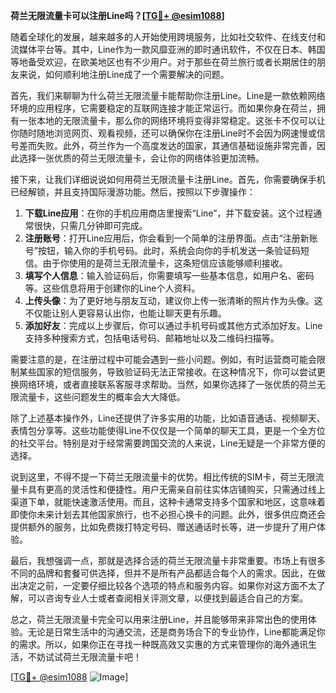 **荷兰无限流量卡可以注册Line吗？[[TG💪+ @esim1088](https://t.me/s/esim1088)]**

随着全球化的发展，越来越多的人开始使用跨境服务，比如社交软件、在线支付和流媒体平台等。其中，Line作为一款风靡亚洲的即时通讯软件，不仅在日本、韩国等地备受欢迎，在欧美地区也有不少用户。对于那些在荷兰旅行或者长期居住的朋友来说，如何顺利地注册Line成了一个需要解决的问题。

首先，我们来聊聊为什么荷兰无限流量卡能帮助你注册Line。Line是一款依赖网络环境的应用程序，它需要稳定的互联网连接才能正常运行。而如果你身在荷兰，拥有一张本地的无限流量卡，那么你的网络环境将变得非常稳定。这张卡不仅可以让你随时随地浏览网页、观看视频，还可以确保你在注册Line时不会因为网速慢或信号差而失败。此外，荷兰作为一个高度发达的国家，其通信基础设施非常完善，因此选择一张优质的荷兰无限流量卡，会让你的网络体验更加流畅。

接下来，让我们详细说说如何用荷兰无限流量卡注册Line。首先，你需要确保手机已经解锁，并且支持国际漫游功能。然后，按照以下步骤操作：

1. **下载Line应用**：在你的手机应用商店里搜索“Line”，并下载安装。这个过程通常很快，只需几分钟即可完成。
2. **注册账号**：打开Line应用后，你会看到一个简单的注册界面。点击“注册新账号”按钮，输入你的手机号码。此时，系统会向你的手机发送一条验证码短信。由于你使用的是荷兰无限流量卡，这条短信应该能够顺利接收。
3. **填写个人信息**：输入验证码后，你需要填写一些基本信息，如用户名、密码等。这些信息将用于创建你的Line个人资料。
4. **上传头像**：为了更好地与朋友互动，建议你上传一张清晰的照片作为头像。这不仅能让别人更容易认出你，也能让聊天更有乐趣。
5. **添加好友**：完成以上步骤后，你可以通过手机号码或其他方式添加好友。Line支持多种搜索方式，包括电话号码、邮箱地址以及二维码扫描等。

需要注意的是，在注册过程中可能会遇到一些小问题。例如，有时运营商可能会限制某些国家的短信服务，导致验证码无法正常接收。在这种情况下，你可以尝试更换网络环境，或者直接联系客服寻求帮助。当然，如果你选择了一张优质的荷兰无限流量卡，这些问题发生的概率会大大降低。

除了上述基本操作外，Line还提供了许多实用的功能，比如语音通话、视频聊天、表情包分享等。这些功能使得Line不仅仅是一个简单的聊天工具，更是一个全方位的社交平台。特别是对于经常需要跨国交流的人来说，Line无疑是一个非常方便的选择。

说到这里，不得不提一下荷兰无限流量卡的优势。相比传统的SIM卡，荷兰无限流量卡具有更高的灵活性和便捷性。用户无需亲自前往实体店铺购买，只需通过线上渠道下单，就能快速激活使用。而且，这种卡通常支持多个国家和地区，这意味着即使你未来计划去其他国家旅行，也不必担心换卡的问题。此外，很多供应商还会提供额外的服务，比如免费拨打特定号码、赠送通话时长等，进一步提升了用户体验。

最后，我想强调一点，那就是选择合适的荷兰无限流量卡非常重要。市场上有很多不同的品牌和套餐可供选择，但并不是所有产品都适合每个人的需求。因此，在做出决定之前，一定要仔细比较各个选项的特点和服务内容。如果你对这方面不太了解，可以咨询专业人士或者查阅相关评测文章，以便找到最适合自己的方案。

总之，荷兰无限流量卡完全可以用来注册Line，并且能够带来非常出色的使用体验。无论是日常生活中的沟通交流，还是商务场合下的专业协作，Line都能满足你的需求。所以，如果你正在寻找一种既高效又实惠的方式来管理你的海外通讯生活，不妨试试荷兰无限流量卡吧！

[[TG💪+ @esim1088](https://t.me/s/esim1088) ![Image](https://i.postimg.cc/4NQfJmqS/Snipaste-2025-05-13-00-14-12.png)]